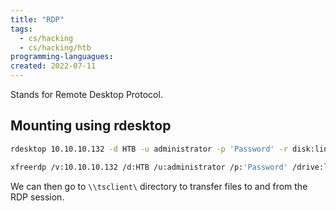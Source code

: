 ```yaml
---
title: "RDP"
tags:
  - cs/hacking
  - cs/hacking/htb
programming-languagues:
created: 2022-07-11
---
```

Stands for Remote Desktop Protocol.

## Mounting using rdesktop
```bash
rdesktop 10.10.10.132 -d HTB -u administrator -p 'Password' -r disk:linux='home/user/rdesktop/files'
```

```bash
xfreerdp /v:10.10.10.132 /d:HTB /u:administrator /p:'Password' /drive:linux,home/plaintext/htb/academy/filetransfer'
```

We can then go to `\\tsclient\` directory to transfer files to and from the RDP session.